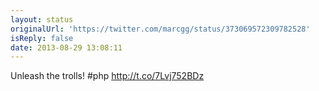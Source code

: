 ```yaml
---
layout: status
originalUrl: 'https://twitter.com/marcgg/status/373069572309782528'
isReply: false
date: 2013-08-29 13:08:11
---
```


Unleash the trolls! #php http://t.co/7Lvj752BDz
